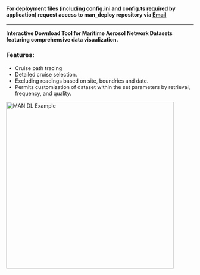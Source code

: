 #### For deployment files (including config.ini and config.ts required by application) request access to  man_deploy  repository via [Email](mailto:inquiries@rel.lc?subject=Access%20Request&body=Please%20provide%20access%20to%20the%man_deploy%20repository.)
---

__Interactive Download Tool for Maritime Aerosol Network Datasets featuring comprehensive data visualization.__ 
<br>
### Features:
- Cruise path tracing
- Detailed cruise selection. 
- Excluding readings based on site, boundries and date.
- Permits customization of dataset within the set parameters by retrieval, frequency, and quality. 

<img src="https://github.com/user-attachments/assets/ef4f4994-b268-43e6-a987-0c291d691032" alt="MAN DL Example" height="450" width="auto" align="center"/>

